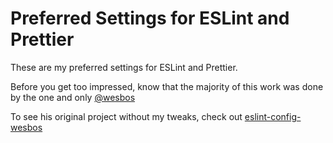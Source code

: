 # Preferred Settings for ESLint and Prettier

These are my preferred settings for ESLint and Prettier.

Before you get too impressed, know that the majority of this work was done by
the one and only [@wesbos](https://wesbos.com/)

To see his original project without my tweaks, check out [eslint-config-wesbos](https://github.com/wesbos/eslint-config-wesbos)